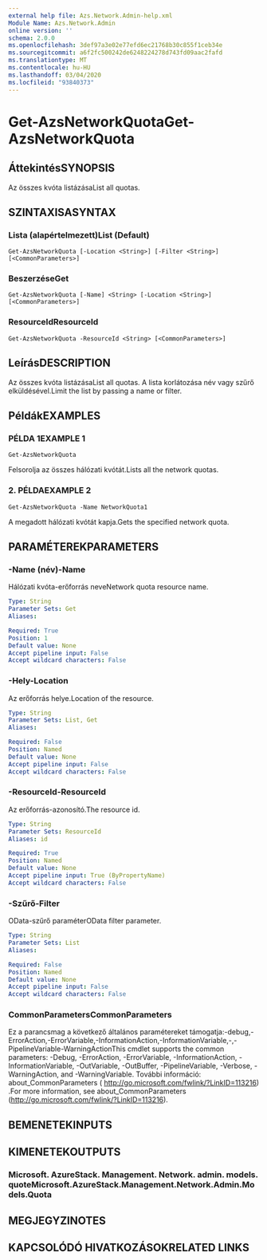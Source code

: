 ```yaml
---
external help file: Azs.Network.Admin-help.xml
Module Name: Azs.Network.Admin
online version: ''
schema: 2.0.0
ms.openlocfilehash: 3def97a3e02e77efd6ec21768b30c855f1ceb34e
ms.sourcegitcommit: a6f2fc500242de6248224278d743fd09aac2fafd
ms.translationtype: MT
ms.contentlocale: hu-HU
ms.lasthandoff: 03/04/2020
ms.locfileid: "93840373"
---
```

# <span data-ttu-id="0e286-101">Get-AzsNetworkQuota</span><span class="sxs-lookup"><span data-stu-id="0e286-101">Get-AzsNetworkQuota</span></span>

## <span data-ttu-id="0e286-102">Áttekintés</span><span class="sxs-lookup"><span data-stu-id="0e286-102">SYNOPSIS</span></span>
<span data-ttu-id="0e286-103">Az összes kvóta listázása</span><span class="sxs-lookup"><span data-stu-id="0e286-103">List all quotas.</span></span>

## <span data-ttu-id="0e286-104">SZINTAXISA</span><span class="sxs-lookup"><span data-stu-id="0e286-104">SYNTAX</span></span>

### <span data-ttu-id="0e286-105">Lista (alapértelmezett)</span><span class="sxs-lookup"><span data-stu-id="0e286-105">List (Default)</span></span>
```
Get-AzsNetworkQuota [-Location <String>] [-Filter <String>] [<CommonParameters>]
```

### <span data-ttu-id="0e286-106">Beszerzése</span><span class="sxs-lookup"><span data-stu-id="0e286-106">Get</span></span>
```
Get-AzsNetworkQuota [-Name] <String> [-Location <String>] [<CommonParameters>]
```

### <span data-ttu-id="0e286-107">ResourceId</span><span class="sxs-lookup"><span data-stu-id="0e286-107">ResourceId</span></span>
```
Get-AzsNetworkQuota -ResourceId <String> [<CommonParameters>]
```

## <span data-ttu-id="0e286-108">Leírás</span><span class="sxs-lookup"><span data-stu-id="0e286-108">DESCRIPTION</span></span>
<span data-ttu-id="0e286-109">Az összes kvóta listázása</span><span class="sxs-lookup"><span data-stu-id="0e286-109">List all quotas.</span></span>
<span data-ttu-id="0e286-110">A lista korlátozása név vagy szűrő elküldésével.</span><span class="sxs-lookup"><span data-stu-id="0e286-110">Limit the list by passing a name or filter.</span></span>

## <span data-ttu-id="0e286-111">Példák</span><span class="sxs-lookup"><span data-stu-id="0e286-111">EXAMPLES</span></span>

### <span data-ttu-id="0e286-112">PÉLDA 1</span><span class="sxs-lookup"><span data-stu-id="0e286-112">EXAMPLE 1</span></span>
```
Get-AzsNetworkQuota
```

<span data-ttu-id="0e286-113">Felsorolja az összes hálózati kvótát.</span><span class="sxs-lookup"><span data-stu-id="0e286-113">Lists all the  network quotas.</span></span>

### <span data-ttu-id="0e286-114">2. PÉLDA</span><span class="sxs-lookup"><span data-stu-id="0e286-114">EXAMPLE 2</span></span>
```
Get-AzsNetworkQuota -Name NetworkQuota1
```

<span data-ttu-id="0e286-115">A megadott hálózati kvótát kapja.</span><span class="sxs-lookup"><span data-stu-id="0e286-115">Gets the specified network quota.</span></span>

## <span data-ttu-id="0e286-116">PARAMÉTEREK</span><span class="sxs-lookup"><span data-stu-id="0e286-116">PARAMETERS</span></span>

### <span data-ttu-id="0e286-117">-Name (név)</span><span class="sxs-lookup"><span data-stu-id="0e286-117">-Name</span></span>
<span data-ttu-id="0e286-118">Hálózati kvóta-erőforrás neve</span><span class="sxs-lookup"><span data-stu-id="0e286-118">Network quota resource name.</span></span>

```yaml
Type: String
Parameter Sets: Get
Aliases:

Required: True
Position: 1
Default value: None
Accept pipeline input: False
Accept wildcard characters: False
```

### <span data-ttu-id="0e286-119">-Hely</span><span class="sxs-lookup"><span data-stu-id="0e286-119">-Location</span></span>
<span data-ttu-id="0e286-120">Az erőforrás helye.</span><span class="sxs-lookup"><span data-stu-id="0e286-120">Location of the resource.</span></span>

```yaml
Type: String
Parameter Sets: List, Get
Aliases:

Required: False
Position: Named
Default value: None
Accept pipeline input: False
Accept wildcard characters: False
```

### <span data-ttu-id="0e286-121">-ResourceId</span><span class="sxs-lookup"><span data-stu-id="0e286-121">-ResourceId</span></span>
<span data-ttu-id="0e286-122">Az erőforrás-azonosító.</span><span class="sxs-lookup"><span data-stu-id="0e286-122">The resource id.</span></span>

```yaml
Type: String
Parameter Sets: ResourceId
Aliases: id

Required: True
Position: Named
Default value: None
Accept pipeline input: True (ByPropertyName)
Accept wildcard characters: False
```

### <span data-ttu-id="0e286-123">-Szűrő</span><span class="sxs-lookup"><span data-stu-id="0e286-123">-Filter</span></span>
<span data-ttu-id="0e286-124">OData-szűrő paraméter</span><span class="sxs-lookup"><span data-stu-id="0e286-124">OData filter parameter.</span></span>

```yaml
Type: String
Parameter Sets: List
Aliases:

Required: False
Position: Named
Default value: None
Accept pipeline input: False
Accept wildcard characters: False
```

### <span data-ttu-id="0e286-125">CommonParameters</span><span class="sxs-lookup"><span data-stu-id="0e286-125">CommonParameters</span></span>
<span data-ttu-id="0e286-126">Ez a parancsmag a következő általános paramétereket támogatja:-debug,-ErrorAction,-ErrorVariable,-InformationAction,-InformationVariable,-,-PipelineVariable-WarningAction</span><span class="sxs-lookup"><span data-stu-id="0e286-126">This cmdlet supports the common parameters: -Debug, -ErrorAction, -ErrorVariable, -InformationAction, -InformationVariable, -OutVariable, -OutBuffer, -PipelineVariable, -Verbose, -WarningAction, and -WarningVariable.</span></span> <span data-ttu-id="0e286-127">További információ: about_CommonParameters ( http://go.microsoft.com/fwlink/?LinkID=113216) .</span><span class="sxs-lookup"><span data-stu-id="0e286-127">For more information, see about_CommonParameters (http://go.microsoft.com/fwlink/?LinkID=113216).</span></span>

## <span data-ttu-id="0e286-128">BEMENETEK</span><span class="sxs-lookup"><span data-stu-id="0e286-128">INPUTS</span></span>

## <span data-ttu-id="0e286-129">KIMENETEK</span><span class="sxs-lookup"><span data-stu-id="0e286-129">OUTPUTS</span></span>

### <span data-ttu-id="0e286-130">Microsoft. AzureStack. Management. Network. admin. models. quote</span><span class="sxs-lookup"><span data-stu-id="0e286-130">Microsoft.AzureStack.Management.Network.Admin.Models.Quota</span></span>

## <span data-ttu-id="0e286-131">MEGJEGYZI</span><span class="sxs-lookup"><span data-stu-id="0e286-131">NOTES</span></span>

## <span data-ttu-id="0e286-132">KAPCSOLÓDÓ HIVATKOZÁSOK</span><span class="sxs-lookup"><span data-stu-id="0e286-132">RELATED LINKS</span></span>
